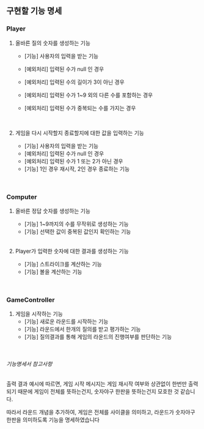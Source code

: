 ## 구현할 기능 명세

### Player

1. 올바른 질의 숫자를 생성하는 기능
    - [기능] 사용자의 입력을 받는 기능
    - [예외처리] 입력된 수가 null 인 경우
    - [예외처리] 입력된 수의 길이가 3이 아닌 경우
    - [예외처리] 입력된 수가 1~9 외의 다른 수를 포함하는 경우
    - [예외처리] 입력된 수가 중복되는 수를 가지는 경우

      <br/>

2. 게임을 다시 시작할지 종료할지에 대한 값을 입력하는 기능
    - [기능] 사용자의 입력을 받는 기능
    - [예외처리] 입력된 수가 null 인 경우
    - [예외처리] 입력된 수가 1 또는 2가 아닌 경우
    - [기능] 1인 경우 재시작, 2인 경우 종료하는 기능

<br/>

### Computer

1. 올바른 정답 숫자를 생성하는 기능
    - [기능] 1~9까지의 수를 무작위로 생성하는 기능
    - [기능] 선택한 값이 중복된 값인지 확인하는 기능

   <br/>

2. Player가 입력한 숫자에 대한 결과를 생성하는 기능
    - [기능] 스트라이크를 계산하는 기능
    - [기능] 볼을 계산하는 기능

<br/>

### GameController

1. 게임을 시작하는 기능
    - [기능] 새로운 라운드를 시작하는 기능
    - [기능] 라운드에서 한개의 질의를 받고 평가하는 기능
    - [기능] 질의결과를 통해 게임의 라운드의 진행여부를 판단하는 기능

<br/>

###### 기능명세서 참고사항

출력 결과 예시에 따르면, 게임 시작 메시지는 게임 재시작 여부와 상관없이 한번만 출력되기 때문에 게임이 전체를 뜻하는건지, 숫자야구 한판을 뜻하는건지 모호한 것 같습니다.

따라서 라운드 개념을 추가하여, 게임은 전체를 사이클을 의미하고, 라운드가 숫자야구 한판을 의미하도록 기능을 명세하였습니다